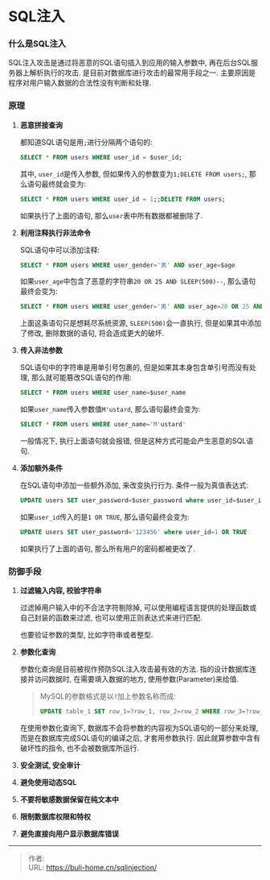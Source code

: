 # SQL注入


<!--more-->



### 什么是SQL注入

SQL注入攻击是通过将恶意的SQL语句插入到应用的输入参数中, 再在后台SQL服务器上解析执行的攻击. 是目前对数据库进行攻击的最常用手段之一. 主要原因是程序对用户输入数据的合法性没有判断和处理. 



### 原理

1. **恶意拼接查询**

   都知道SQL语句是用`;`进行分隔两个语句的:

   ```sql
   SELECT * FROM users WHERE user_id = $user_id;
   ```

   其中, `user_id`是传入参数, 但如果传入的参数变为`1;DELETE FROM users;`, 那么语句最终就会变为:

   ```sql 
   SELECT * FROM users WHERE user_id = 1;;DELETE FROM users;
   ```

   如果执行了上面的语句, 那么`user`表中所有数据都被删除了. 

2. **利用注释执行非法命令**

   SQL语句中可以添加注释:

   ```sql
   SELECT * FROM users WHERE user_gender='男' AND user_age=$age
   ```

   如果`user_age`中包含了恶意的字符串`20 OR 25 AND SLEEP(500)--`, 那么语句最终会变为:

   ```sql
   SELECT * FROM users WHERE user_gender='男' AND user_age=20 OR 25 AND SLEEP(500)--
   ```

   上面这条语句只是想耗尽系统资源, `SLEEP(500)`会一直执行, 但是如果其中添加了修改, 删除数据的语句, 将会造成更大的破坏. 

3. **传入非法参数**

   SQL语句中的字符串是用单引号包裹的, 但是如果其本身包含单引号而没有处理, 那么就可能篡改SQL语句的作用:

   ```sql
   SELECT * FROM users WHERE user_name=$user_name
   ```

   如果`user_name`传入参数值`M'ustard`, 那么语句最终会变为:

   ```sql
   SELECT * FROM users WHERE user_name='M'ustard'
   ```

   一般情况下, 执行上面语句就会报错, 但是这种方式可能会产生恶意的SQL语句. 

4. **添加额外条件**

   在SQL语句中添加一些额外添加, 来改变执行行为. 条件一般为真值表达式:

   ```sql
   UPDATE users SET user_password=$user_password where user_id=$user_id
   ```

   如果`user_id`传入的是`1 OR TRUE`, 那么语句最终会变为:

   ```sql
   UPDATE users SET user_password='123456' where user_id=1 OR TRUE
   ```

   如果执行了上面的语句, 那么所有用户的密码都被更改了. 



### 防御手段

1. **过滤输入内容, 校验字符串**

   过滤掉用户输入中的不合法字符剔除掉, 可以使用编程语言提供的处理函数或自己封装的函数来过滤, 也可以使用正则表达式来进行匹配. 

   也要验证参数的类型, 比如字符串或者整型. 

2. **参数化查询**

   参数化查询是目前被视作预防SQL注入攻击最有效的方法. 指的设计数据库连接并访问数据时, 在需要填入数据的地方, 使用参数(Parameter)来给值. 

   > MySQL的参数格式是以`?`加上参数名称而成:
   >
   > ```sql
   > UPDATE table_1 SET row_1=?row_1, row_2=row_2 WHERE row_3=?row_3
   > ```

   在使用参数化查询下, 数据库不会将参数的内容视为SQL语句的一部分来处理, 而是在数据库完成SQL语句的编译之后, 才套用参数执行. 因此就算参数中含有破坏性的指令, 也不会被数据库所运行. 

3. **安全测试, 安全审计**

4. **避免使用动态SQL**

5. **不要将敏感数据保留在纯文本中**

6. **限制数据库权限和特权**

7. **避免直接向用户显示数据库错误**


---

> 作者:   
> URL: https://buli-home.cn/sqlinjection/  

